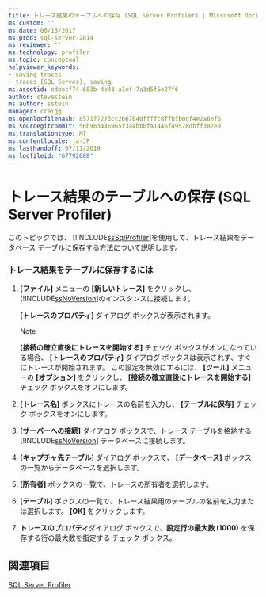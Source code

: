 ```yaml
---
title: トレース結果のテーブルへの保存 (SQL Server Profiler) | Microsoft Docs
ms.custom: ''
ms.date: 06/13/2017
ms.prod: sql-server-2014
ms.reviewer: ''
ms.technology: profiler
ms.topic: conceptual
helpviewer_keywords:
- saving traces
- traces [SQL Server], saving
ms.assetid: edbecf74-683b-4e43-a1ef-7a3d5f5e27f6
author: stevestein
ms.author: sstein
manager: craigg
ms.openlocfilehash: 8571f7273cc2667040ffffc8ffbfb0df4e2a6ef6
ms.sourcegitcommit: 56b963446965f3a4bb0fa1446f49578dbff382e0
ms.translationtype: MT
ms.contentlocale: ja-JP
ms.lasthandoff: 07/11/2019
ms.locfileid: "67792688"
---
```

# <a name="save-trace-results-to-a-table-sql-server-profiler"></a>トレース結果のテーブルへの保存 (SQL Server Profiler)
  このトピックでは、 [!INCLUDE[ssSqlProfiler](../../includes/sssqlprofiler-md.md)]を使用して、トレース結果をデータベース テーブルに保存する方法について説明します。  
  
### <a name="to-save-trace-results-to-a-table"></a>トレース結果をテーブルに保存するには  
  
1.  **[ファイル]** メニューの **[新しいトレース]** をクリックし、 [!INCLUDE[ssNoVersion](../../includes/ssnoversion-md.md)]のインスタンスに接続します。  
  
     **[トレースのプロパティ]** ダイアログ ボックスが表示されます。  
  
    > [!NOTE]  
    >  **[接続の確立直後にトレースを開始する]** チェック ボックスがオンになっている場合、 **[トレースのプロパティ]** ダイアログ ボックスは表示されず、すぐにトレースが開始されます。 この設定を無効にするには、 **[ツール]** メニューの **[オプション]** をクリックし、 **[接続の確立直後にトレースを開始する]** チェック ボックスをオフにします。  
  
2.  **[トレース名]** ボックスにトレースの名前を入力し、 **[テーブルに保存]** チェック ボックスをオンにします。  
  
3.  **[サーバーへの接続]** ダイアログ ボックスで、トレース テーブルを格納する [!INCLUDE[ssNoVersion](../../includes/ssnoversion-md.md)] データベースに接続します。  
  
4.  **[キャプチャ先テーブル]** ダイアログ ボックスで、 **[データベース]** ボックスの一覧からデータベースを選択します。  
  
5.  **[所有者]** ボックスの一覧で、トレースの所有者を選択します。  
  
6.  **[テーブル]** ボックスの一覧で、トレース結果用のテーブルの名前を入力または選択します。 **[OK]** をクリックします。  
  
7.  **トレースのプロパティ**ダイアログ ボックスで、**設定行の最大数 (1000)** を保存する行の最大数を指定する チェック ボックス。  
  
## <a name="see-also"></a>関連項目  
 [SQL Server Profiler](sql-server-profiler.md)  
  
  

